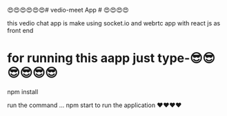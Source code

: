 😍😍😍😍😍😍# vedio-meet App # 😍😍😍😍

this vedio chat  app is make using socket.io and webrtc app with react js as front end

#  for running this aapp just type-😎😎😎😎😎😎

npm install 

run the command ... npm start to run the application ❤❤❤❤

